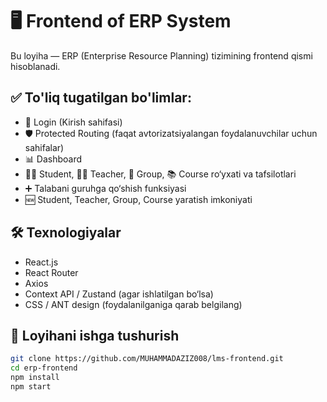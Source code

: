 # 🖥️ Frontend of ERP System

Bu loyiha — ERP (Enterprise Resource Planning) tizimining frontend qismi hisoblanadi.

## ✅ To'liq tugatilgan bo'limlar:

- 🔐 Login (Kirish sahifasi)
- 🛡️ Protected Routing (faqat avtorizatsiyalangan foydalanuvchilar uchun sahifalar)
- 📊 Dashboard
- 👨‍🎓 Student, 👩‍🏫 Teacher, 👥 Group, 📚 Course ro‘yxati va tafsilotlari
- ➕ Talabani guruhga qo‘shish funksiyasi
- 🆕 Student, Teacher, Group, Course yaratish imkoniyati

## 🛠 Texnologiyalar

- React.js
- React Router
- Axios
- Context API / Zustand (agar ishlatilgan bo‘lsa)
- CSS / ANT design (foydalanilganiga qarab belgilang)

## 🚀 Loyihani ishga tushurish

```bash
git clone https://github.com/MUHAMMADAZIZ008/lms-frontend.git
cd erp-frontend
npm install
npm start
